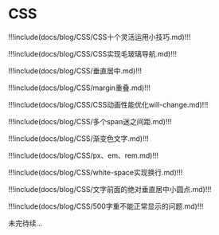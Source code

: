 # CSS

!!!include(docs/blog/CSS/CSS十个灵活运用小技巧.md)!!!

!!!include(docs/blog/CSS/CSS实现毛玻璃导航.md)!!!

!!!include(docs/blog/CSS/垂直居中.md)!!!

!!!include(docs/blog/CSS/margin重叠.md)!!!

!!!include(docs/blog/CSS/CSS动画性能优化will-change.md)!!!

!!!include(docs/blog/CSS/多个span迷之间距.md)!!!

!!!include(docs/blog/CSS/渐变色文字.md)!!!

!!!include(docs/blog/CSS/px、em、rem.md)!!!

!!!include(docs/blog/CSS/white-space实现换行.md)!!!

!!!include(docs/blog/CSS/文字前面的绝对垂直居中小圆点.md)!!!

!!!include(docs/blog/CSS/500字重不能正常显示的问题.md)!!!


未完待续...
